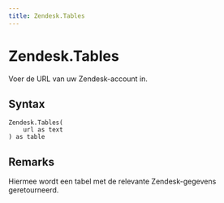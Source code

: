 ```yaml
---
title: Zendesk.Tables
---
```


# Zendesk.Tables


Voer de URL van uw Zendesk-account in.


## Syntax

```powerquery
Zendesk.Tables(
    url as text
) as table
```


## Remarks

Hiermee wordt een tabel met de relevante Zendesk-gegevens geretourneerd.


